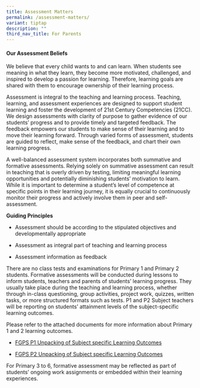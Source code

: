 ```yaml
---
title: Assessment Matters
permalink: /assessment-matters/
variant: tiptap
description: ""
third_nav_title: For Parents
---
```

<h4><strong>Our Assessment Beliefs</strong></h4>
<p>We believe that every child wants to and can learn. When students see
meaning in what they learn, they become more motivated, challenged, and
inspired to develop a passion for learning. Therefore, learning goals are
shared with them to encourage ownership of their learning process.</p>
<p>Assessment is integral to the teaching and learning process. Teaching,
learning, and assessment experiences are designed to support student learning
and foster the development of 21st Century Competencies (21CC). We design
assessments with clarity of purpose to gather evidence of our students’
progress and to provide timely and targeted feedback. The feedback empowers
our students to make sense of their learning and to move their learning
forward. Through varied forms of assessment, students are guided to reflect,
make sense of the feedback, and chart their own learning progress.</p>
<p>A well-balanced assessment system incorporates both summative and formative
assessments. Relying solely on summative assessment can result in teaching
that is overly driven by testing, limiting meaningful learning opportunities
and potentially diminishing students’ motivation to learn. While it is
important to determine a student’s level of competence at specific points
in their learning journey, it is equally crucial to continuously monitor
their progress and actively involve them in peer and self-assessment.</p>
<p><strong>Guiding Principles</strong>
</p>
<ul data-tight="true" class="tight">
<li>
<p>Assessment should be according to the stipulated objectives and developmentally
appropriate</p>
</li>
<li>
<p>Assessment as integral part of teaching and learning process</p>
</li>
<li>
<p>Assessment information as feedback</p>
</li>
</ul>
<p>There are no class tests and examinations for Primary 1 and Primary 2
students. Formative assessments will be conducted during lessons to inform
students, teachers and parents of students’ learning progress. They usually
take place during the teaching and learning process, whether through in-class
questioning, group activities, project work, quizzes, written tasks, or
more structured formats such as tests. P1 and P2 Subject teachers will
be reporting on students’ attainment levels of the subject-specific learning
outcomes.</p>
<p>Please refer to the attached documents for more information about Primary
1 and 2 learning outcomes.</p>
<ul data-tight="true" class="tight">
<li>
<p><a href="/files/Assessment Matters/FGPS_P1_Unpacking_of_Subject_specific_Learning_Outcomes.pdf" rel="noopener nofollow" target="_blank">FGPS P1 Unpacking of Subject specific Learning Outcomes</a>
</p>
</li>
<li>
<p><a href="/files/Assessment Matters/FGPS_P2_Unpacking_of_Subject_specific_Learning_Outcomes.pdf" rel="noopener nofollow" target="_blank">FGPS P2 Unpacking of Subject specific Learning Outcomes</a>
</p>
</li>
</ul>
<p>For Primary 3 to 6, formative assessment may be reflected as part of students’
ongoing work assignments or embedded within their learning experiences.</p>
<p></p>
<p></p>